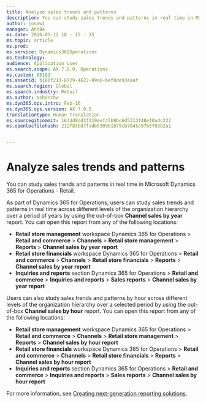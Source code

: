 ```yaml
---
title: Analyze sales trends and patterns
description: You can study sales trends and patterns in real time in Microsoft Dynamics 365 for Operations - Retail.
author: josaw1
manager: AnnBe
ms.date: 2016-05-12 18 - 15 - 25
ms.topic: article
ms.prod: 
ms.service: Dynamics365Operations
ms.technology: 
audience: Application User
ms.search.scope: AX 7.0.0, Operations
ms.custom: 85183
ms.assetid: b180f213-8729-4622-99a6-bef8de934aaf
ms.search.region: Global
ms.search.industry: Retail
ms.author: asharchw
ms.dyn365.ops.intro: Feb-16
ms.dyn365.ops.version: AX 7.0.0
translationtype: Human Translation
ms.sourcegitcommit: 163dd8dd3f119eef45b9bc6d5313f48ef0adc222
ms.openlocfilehash: 212f83bd7fadb5309b1875cb7045e97b5703b2a1


---
```


# <a name="analyze-sales-trends-and-patterns"></a>Analyze sales trends and patterns

You can study sales trends and patterns in real time in Microsoft Dynamics 365 for Operations - Retail.

As part of Dynamics 365 for Operations, users can study sales trends and patterns in real time across different levels of the organization hierarchy over a period of years by using the out-of-box **Channel sales by year** report. You can open this report from any of the following locations:

-   **Retail store management** workspace Dynamics 365 for Operations &gt; **Retail and commerce** &gt; **Channels** &gt; **Retail store management** &gt; **Reports** &gt; **Channel sales by year report**
-   **Retail store financials** workspace Dynamics 365 for Operations &gt; **Retail and commerce** &gt; **Channels** &gt; **Retail store financials** &gt; **Reports** &gt; **Channel sales by year report**
-   **Inquiries and reports** section Dynamics 365 for Operations &gt; **Retail and commerce** &gt; **Inquiries and reports** &gt; **Sales reports** &gt; **Channel sales by year report**

Users can also study sales trends and patterns by hour across different levels of the organization hierarchy over a selected period by using the out-of-box **Channel sales by hour** report. You can open this report from any of the following locations:

-   **Retail store management** workspace Dynamics 365 for Operations &gt; **Retail and commerce** &gt; **Channels** &gt; **Retail store management** &gt; **Reports** &gt; **Channel sales by hour report**
-   **Retail store financials** workspace Dynamics 365 for Operations &gt; **Retail and commerce** &gt; **Channels** &gt; **Retail store financials** &gt; **Reports** &gt; **Channel sales by hour report**
-   **Inquiries and reports** section Dynamics 365 for Operations &gt; **Retail and commerce** &gt; **Inquiries and reports** &gt; **Sales reports** &gt; **Channel sales by hour report**

For more information, see [Creating next-generation reporting solutions](create-nextgen-reporting-solutions.md).




<!--HONumber=Feb17_HO3-->


